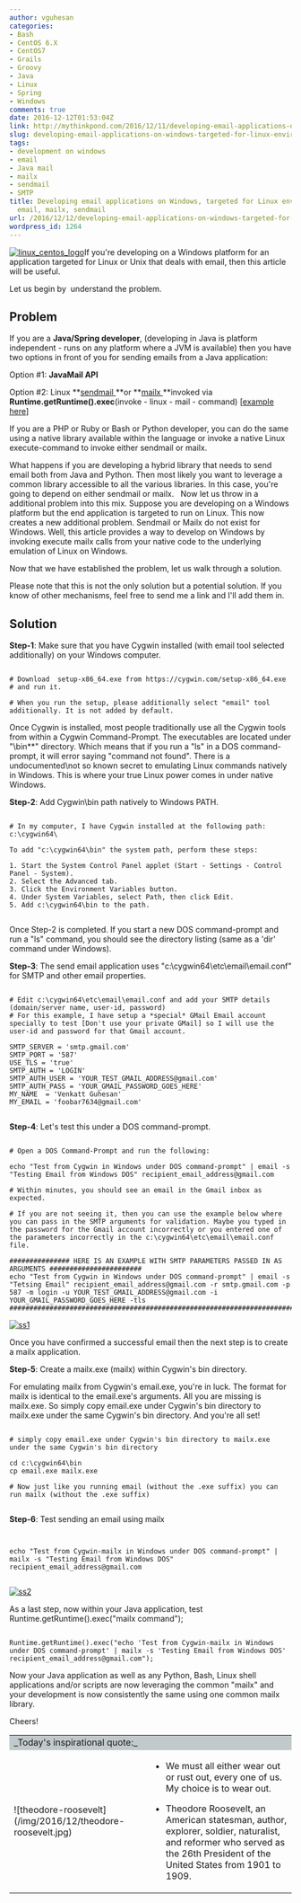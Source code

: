 ```yaml
---
author: vguhesan
categories:
- Bash
- CentOS 6.X
- CentOS7
- Grails
- Groovy
- Java
- Linux
- Spring
- Windows
comments: true
date: 2016-12-12T01:53:04Z
link: http://mythinkpond.com/2016/12/11/developing-email-applications-on-windows-targeted-for-linux-environment-email-mailx-sendmail/
slug: developing-email-applications-on-windows-targeted-for-linux-environment-email-mailx-sendmail
tags:
- development on windows
- email
- Java mail
- mailx
- sendmail
- SMTP
title: Developing email applications on Windows, targeted for Linux environment -
  email, mailx, sendmail
url: /2016/12/12/developing-email-applications-on-windows-targeted-for-linux-environment-email-mailx-sendmail/
wordpress_id: 1264
---
```


[![linux_centos_logo](/img/2016/12/linux_centos_logo.png)](/img/2016/12/linux_centos_logo.png)If you're developing on a Windows platform for an application targeted for Linux or Unix that deals with email, then this article will be useful.

Let us begin by  understand the problem.


## Problem


If you are a **Java/Spring developer**, (developing in Java is platform independent - runs on any platform where a JVM is available) then you have two options in front of you for sending emails from a Java application:

Option #1: **JavaMail API**

Option #2: Linux **[sendmail ](https://linux.die.net/man/8/sendmail.sendmail)**or **[mailx ](https://linux.die.net/man/1/mailx)**invoked via **Runtime.getRuntime().exec**(invoke - linux - mail - command) [[example here](https://www.tutorialspoint.com/java/lang/runtime_exec_envp.htm)]

If you are a PHP or Ruby or Bash or Python developer, you can do the same using a native library available within the language or invoke a native Linux execute-command to invoke either sendmail or mailx.

What happens if you are developing a hybrid library that needs to send email both from Java and Python. Then most likely you want to leverage a common library accessible to all the various libraries. In this case, you're going to depend on either sendmail or mailx.   Now let us throw in a additional problem into this mix. Suppose you are developing on a Windows platform but the end application is targeted to run on Linux. This now creates a new additional problem. Sendmail or Mailx do not exist for Windows. Well, this article provides a way to develop on Windows by invoking execute mailx calls from your native code to the underlying emulation of Linux on Windows.

Now that we have established the problem, let us walk through a solution.

Please note that this is not the only solution but a potential solution. If you know of other mechanisms, feel free to send me a link and I'll add them in.


## Solution


**Step-1**: Make sure that you have Cygwin installed (with email tool selected additionally) on your Windows computer.

<pre><code language="bash">
# Download  setup-x86_64.exe from https://cygwin.com/setup-x86_64.exe
# and run it.

# When you run the setup, please additionally select "email" tool additionally. It is not added by default.
</code></pre>

Once Cygwin is installed, most people traditionally use all the Cygwin tools from within a Cygwin Command-Prompt. The executables are located under "\bin\**" directory. Which means that if you run a "ls" in a DOS command-prompt, it will error saying "command not found". There is a undocumented\not so known secret to emulating Linux commands natively in Windows. This is where your true Linux power comes in under native Windows.

**Step-2**: Add Cygwin\bin path natively to Windows PATH.

<pre><code language="bash">
# In my computer, I have Cygwin installed at the following path: c:\cygwin64\

To add "c:\cygwin64\bin" the system path, perform these steps:

1. Start the System Control Panel applet (Start - Settings - Control Panel - System).
2. Select the Advanced tab.
3. Click the Environment Variables button.
4. Under System Variables, select Path, then click Edit.
5. Add c:\cygwin64\bin to the path.

</code></pre>

Once Step-2 is completed. If you start a new DOS command-prompt and run a "ls" command, you should see the directory listing (same as a 'dir' command under Windows).

**Step-3**: The send email application uses "c:\cygwin64\etc\email\email.conf" for SMTP and other email properties.

<pre><code language="bash">
# Edit c:\cygwin64\etc\email\email.conf and add your SMTP details (domain/server name, user-id, password)
# For this example, I have setup a *special* GMail Email account specially to test [Don't use your private GMail] so I will use the user-id and password for that Gmail account.

SMTP_SERVER = 'smtp.gmail.com'
SMTP_PORT = '587'
USE_TLS = 'true'
SMTP_AUTH = 'LOGIN'
SMTP_AUTH_USER = 'YOUR_TEST_GMAIL_ADDRESS@gmail.com'
SMTP_AUTH_PASS = 'YOUR_GMAIL_PASSWORD_GOES_HERE'
MY_NAME  = 'Venkatt Guhesan'
MY_EMAIL = 'foobar7634@gmail.com'

</code></pre>

**Step-4**: Let's test this under a DOS command-prompt.

<pre><code language="bash">
# Open a DOS Command-Prompt and run the following:

echo "Test from Cygwin in Windows under DOS command-prompt" | email -s "Testing Email from Windows DOS" recipient_email_address@gmail.com 

# Within minutes, you should see an email in the Gmail inbox as expected.

# If you are not seeing it, then you can use the example below where you can pass in the SMTP arguments for validation. Maybe you typed in the password for the Gmail account incorrectly or you entered one of the parameters incorrectly in the c:\cygwin64\etc\email\email.conf file.

############### HERE IS AN EXAMPLE WITH SMTP PARAMETERS PASSED IN AS ARGUMENTS #######################
echo "Test from Cygwin in Windows under DOS command-prompt" | email -s "Tetsing Email" recipient_email_address@gmail.com -r smtp.gmail.com -p 587 -m login -u YOUR_TEST_GMAIL_ADDRESS@gmail.com -i YOUR_GMAIL_PASSWORD_GOES_HERE -tls
######################################################################################################
</code></pre>

[![ss1](/img/2016/12/ss1.jpg?w=1024)](/img/2016/12/ss1.jpg)

Once you have confirmed a successful email then the next step is to create a mailx application.

**Step-5**: Create a mailx.exe (mailx) within Cygwin's bin directory.

For emulating mailx from Cygwin's email.exe, you're in luck. The format for mailx is identical to the email.exe's arguments. All you are missing is mailx.exe. So simply copy email.exe under Cygwin's bin directory to mailx.exe under the same Cygwin's bin directory. And you're all set!

<pre><code language="bash">
# simply copy email.exe under Cygwin's bin directory to mailx.exe under the same Cygwin's bin directory

cd c:\cygwin64\bin
cp email.exe mailx.exe

# Now just like you running email (without the .exe suffix) you can run mailx (without the .exe suffix)

</code></pre>

**Step-6**: Test sending an email using mailx

<pre><code language="bash">

echo "Test from Cygwin-mailx in Windows under DOS command-prompt" | mailx -s "Testing Email from Windows DOS" recipient_email_address@gmail.com 

</code></pre>

[![ss2](/img/2016/12/ss2.jpg?w=1024)](/img/2016/12/ss2.jpg)

As a last step, now within your Java application, test Runtime.getRuntime().exec("mailx command");

<pre><code language="bash">
Runtime.getRuntime().exec("echo 'Test from Cygwin-mailx in Windows under DOS command-prompt' | mailx -s 'Testing Email from Windows DOS' recipient_email_address@gmail.com");
</code></pre>

Now your Java application as well as any Python, Bash, Linux shell applications and/or scripts are now leveraging the common "mailx" and your development is now consistently the same using one common mailx library.

Cheers!
<table >
<tbody >
<tr >

<td colspan="2" bgcolor="#C2C9CC" >_Today's inspirational quote:_
</td>
</tr>
<tr >

<td valign="middle" >![theodore-roosevelt](/img/2016/12/theodore-roosevelt.jpg)
</td>

<td valign="middle" >



 	
  * We must all either wear out or rust out, every one of us. My choice is to wear out.




- Theodore Roosevelt, an American statesman, author, explorer, soldier, naturalist, and reformer who served as the 26th President of the United States from 1901 to 1909.

</td>
</tr>
</tbody>
</table>
